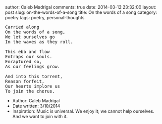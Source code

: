 author: Caleb Madrigal
comments: true
date: 2014-03-12 23:32:00
layout: post
slug: on-the-words-of-a-song
title: On the words of a song
category: poetry
tags: poetry, personal-thoughts

<pre>
Carried along 
On the words of a song,
We let ourselves go
In the waves as they roll.

This ebb and flow
Entraps our souls.
Enraptured so,
As our feelings grow.

And into this torrent,
Reason forfeit,
Our hearts implore us
To join the chorus.
</pre>

* Author: Caleb Madrigal
* Date written: 3/10/2014
* Inspiration: Music is universal. We enjoy it; we cannot help ourselves. And we want to join with it.

